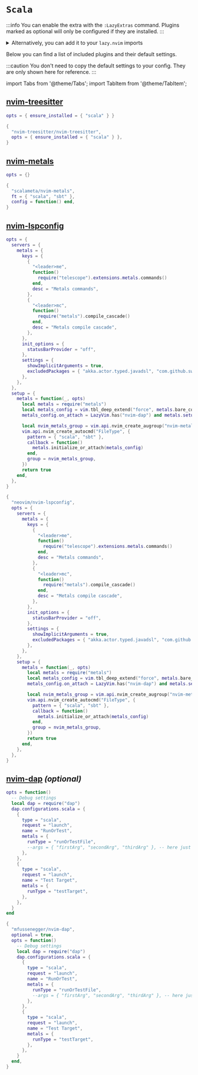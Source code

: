 # `Scala`

<!-- plugins:start -->

:::info
You can enable the extra with the `:LazyExtras` command.
Plugins marked as optional will only be configured if they are installed.
:::

<details>
<summary>Alternatively, you can add it to your <code>lazy.nvim</code> imports</summary>

```lua title="lua/config/lazy.lua" {4}
require("lazy").setup({
  spec = {
    { "LazyVim/LazyVim", import = "lazyvim.plugins" },
    { import = "lazyvim.plugins.extras.lang.scala" },
    { import = "plugins" },
  },
})
```

</details>

Below you can find a list of included plugins and their default settings.

:::caution
You don't need to copy the default settings to your config.
They are only shown here for reference.
:::

import Tabs from '@theme/Tabs';
import TabItem from '@theme/TabItem';

## [nvim-treesitter](https://github.com/nvim-treesitter/nvim-treesitter)

<Tabs>

<TabItem value="opts" label="Options">

```lua
opts = { ensure_installed = { "scala" } }
```

</TabItem>


<TabItem value="code" label="Full Spec">

```lua
{
  "nvim-treesitter/nvim-treesitter",
  opts = { ensure_installed = { "scala" } },
}
```

</TabItem>

</Tabs>

## [nvim-metals](https://github.com/scalameta/nvim-metals)

<Tabs>

<TabItem value="opts" label="Options">

```lua
opts = {}
```

</TabItem>


<TabItem value="code" label="Full Spec">

```lua
{
  "scalameta/nvim-metals",
  ft = { "scala", "sbt" },
  config = function() end,
}
```

</TabItem>

</Tabs>

## [nvim-lspconfig](https://github.com/neovim/nvim-lspconfig)

<Tabs>

<TabItem value="opts" label="Options">

```lua
opts = {
  servers = {
    metals = {
      keys = {
        {
          "<leader>me",
          function()
            require("telescope").extensions.metals.commands()
          end,
          desc = "Metals commands",
        },
        {
          "<leader>mc",
          function()
            require("metals").compile_cascade()
          end,
          desc = "Metals compile cascade",
        },
      },
      init_options = {
        statusBarProvider = "off",
      },
      settings = {
        showImplicitArguments = true,
        excludedPackages = { "akka.actor.typed.javadsl", "com.github.swagger.akka.javadsl" },
      },
    },
  },
  setup = {
    metals = function(_, opts)
      local metals = require("metals")
      local metals_config = vim.tbl_deep_extend("force", metals.bare_config(), opts)
      metals_config.on_attach = LazyVim.has("nvim-dap") and metals.setup_dap or nil

      local nvim_metals_group = vim.api.nvim_create_augroup("nvim-metals", { clear = true })
      vim.api.nvim_create_autocmd("FileType", {
        pattern = { "scala", "sbt" },
        callback = function()
          metals.initialize_or_attach(metals_config)
        end,
        group = nvim_metals_group,
      })
      return true
    end,
  },
}
```

</TabItem>


<TabItem value="code" label="Full Spec">

```lua
{
  "neovim/nvim-lspconfig",
  opts = {
    servers = {
      metals = {
        keys = {
          {
            "<leader>me",
            function()
              require("telescope").extensions.metals.commands()
            end,
            desc = "Metals commands",
          },
          {
            "<leader>mc",
            function()
              require("metals").compile_cascade()
            end,
            desc = "Metals compile cascade",
          },
        },
        init_options = {
          statusBarProvider = "off",
        },
        settings = {
          showImplicitArguments = true,
          excludedPackages = { "akka.actor.typed.javadsl", "com.github.swagger.akka.javadsl" },
        },
      },
    },
    setup = {
      metals = function(_, opts)
        local metals = require("metals")
        local metals_config = vim.tbl_deep_extend("force", metals.bare_config(), opts)
        metals_config.on_attach = LazyVim.has("nvim-dap") and metals.setup_dap or nil

        local nvim_metals_group = vim.api.nvim_create_augroup("nvim-metals", { clear = true })
        vim.api.nvim_create_autocmd("FileType", {
          pattern = { "scala", "sbt" },
          callback = function()
            metals.initialize_or_attach(metals_config)
          end,
          group = nvim_metals_group,
        })
        return true
      end,
    },
  },
}
```

</TabItem>

</Tabs>

## [nvim-dap](https://github.com/mfussenegger/nvim-dap) _(optional)_

<Tabs>

<TabItem value="opts" label="Options">

```lua
opts = function()
  -- Debug settings
  local dap = require("dap")
  dap.configurations.scala = {
    {
      type = "scala",
      request = "launch",
      name = "RunOrTest",
      metals = {
        runType = "runOrTestFile",
        --args = { "firstArg", "secondArg", "thirdArg" }, -- here just as an example
      },
    },
    {
      type = "scala",
      request = "launch",
      name = "Test Target",
      metals = {
        runType = "testTarget",
      },
    },
  }
end
```

</TabItem>


<TabItem value="code" label="Full Spec">

```lua
{
  "mfussenegger/nvim-dap",
  optional = true,
  opts = function()
    -- Debug settings
    local dap = require("dap")
    dap.configurations.scala = {
      {
        type = "scala",
        request = "launch",
        name = "RunOrTest",
        metals = {
          runType = "runOrTestFile",
          --args = { "firstArg", "secondArg", "thirdArg" }, -- here just as an example
        },
      },
      {
        type = "scala",
        request = "launch",
        name = "Test Target",
        metals = {
          runType = "testTarget",
        },
      },
    }
  end,
}
```

</TabItem>

</Tabs>

<!-- plugins:end -->
